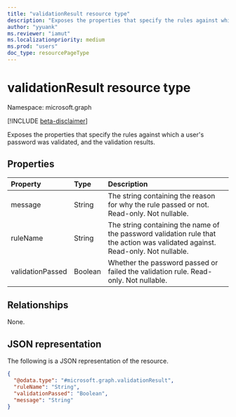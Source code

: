 ```yaml
---
title: "validationResult resource type"
description: "Exposes the properties that specify the rules against which a user's password was validated, and the validation results."
author: "yyuank"
ms.reviewer: "iamut"
ms.localizationpriority: medium
ms.prod: "users"
doc_type: resourcePageType
---
```


# validationResult resource type

Namespace: microsoft.graph

[!INCLUDE [beta-disclaimer](../../includes/beta-disclaimer.md)]

Exposes the properties that specify the rules against which a user's password was validated, and the validation results.

## Properties
|Property|Type|Description|
|:---|:---|:---|
|message|String| The string containing the reason for why the rule passed or not. Read-only. Not nullable.|
|ruleName|String| The string containing the name of the password validation rule that the action was validated against. Read-only. Not nullable.|
|validationPassed|Boolean| Whether the password passed or failed the validation rule. Read-only. Not nullable.|

## Relationships
None.

## JSON representation
The following is a JSON representation of the resource.
<!-- {
  "blockType": "resource",
  "@odata.type": "microsoft.graph.validationResult"
}
-->
``` json
{
  "@odata.type": "#microsoft.graph.validationResult",
  "ruleName": "String",
  "validationPassed": "Boolean",
  "message": "String"
}
```

